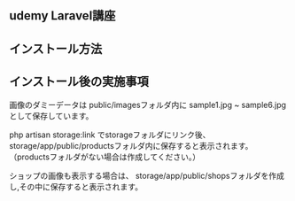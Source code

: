 
## udemy Laravel講座

## インストール方法

## インストール後の実施事項

画像のダミーデータは
public/imagesフォルダ内に
sample1.jpg ~ sample6.jpg として保存しています。

php artisan storage:link でstorageフォルダにリンク後、
storage/app/public/productsフォルダ内に保存すると表示されます。
（productsフォルダがない場合は作成してください。）

ショップの画像も表示する場合は、
storage/app/public/shopsフォルダを作成し,その中に保存すると表示されます。
